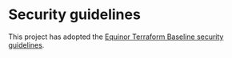 # Security guidelines

This project has adopted the [Equinor Terraform Baseline security guidelines](https://github.com/equinor/terraform-baseline/blob/main/SECURITY.md).
